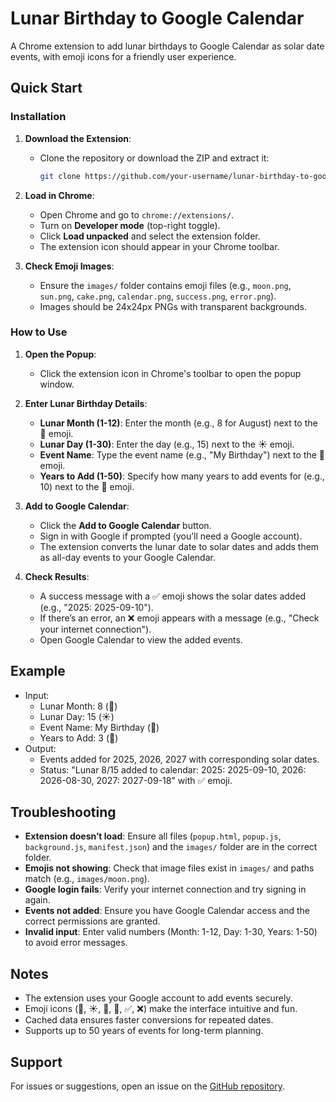 # Lunar Birthday to Google Calendar

A Chrome extension to add lunar birthdays to Google Calendar as solar date events, with emoji icons for a friendly user experience.

## Quick Start

### Installation
1. **Download the Extension**:
   - Clone the repository or download the ZIP and extract it:
     ```bash
     git clone https://github.com/your-username/lunar-birthday-to-google-calendar.git
     ```

2. **Load in Chrome**:
   - Open Chrome and go to `chrome://extensions/`.
   - Turn on **Developer mode** (top-right toggle).
   - Click **Load unpacked** and select the extension folder.
   - The extension icon should appear in your Chrome toolbar.

3. **Check Emoji Images**:
   - Ensure the `images/` folder contains emoji files (e.g., `moon.png`, `sun.png`, `cake.png`, `calendar.png`, `success.png`, `error.png`).
   - Images should be 24x24px PNGs with transparent backgrounds.

### How to Use
1. **Open the Popup**:
   - Click the extension icon in Chrome's toolbar to open the popup window.

2. **Enter Lunar Birthday Details**:
   - **Lunar Month (1-12)**: Enter the month (e.g., 8 for August) next to the 🌙 emoji.
   - **Lunar Day (1-30)**: Enter the day (e.g., 15) next to the ☀️ emoji.
   - **Event Name**: Type the event name (e.g., "My Birthday") next to the 🎂 emoji.
   - **Years to Add (1-50)**: Specify how many years to add events for (e.g., 10) next to the 📅 emoji.

3. **Add to Google Calendar**:
   - Click the **Add to Google Calendar** button.
   - Sign in with Google if prompted (you’ll need a Google account).
   - The extension converts the lunar date to solar dates and adds them as all-day events to your Google Calendar.

4. **Check Results**:
   - A success message with a ✅ emoji shows the solar dates added (e.g., "2025: 2025-09-10").
   - If there’s an error, an ❌ emoji appears with a message (e.g., "Check your internet connection").
   - Open Google Calendar to view the added events.

## Example
- Input:
  - Lunar Month: 8 (🌙)
  - Lunar Day: 15 (☀️)
  - Event Name: My Birthday (🎂)
  - Years to Add: 3 (📅)
- Output:
  - Events added for 2025, 2026, 2027 with corresponding solar dates.
  - Status: "Lunar 8/15 added to calendar: 2025: 2025-09-10, 2026: 2026-08-30, 2027: 2027-09-18" with ✅ emoji.

## Troubleshooting
- **Extension doesn’t load**: Ensure all files (`popup.html`, `popup.js`, `background.js`, `manifest.json`) and the `images/` folder are in the correct folder.
- **Emojis not showing**: Check that image files exist in `images/` and paths match (e.g., `images/moon.png`).
- **Google login fails**: Verify your internet connection and try signing in again.
- **Events not added**: Ensure you have Google Calendar access and the correct permissions are granted.
- **Invalid input**: Enter valid numbers (Month: 1-12, Day: 1-30, Years: 1-50) to avoid error messages.

## Notes
- The extension uses your Google account to add events securely.
- Emoji icons (🌙, ☀️, 🎂, 📅, ✅, ❌) make the interface intuitive and fun.
- Cached data ensures faster conversions for repeated dates.
- Supports up to 50 years of events for long-term planning.

## Support
For issues or suggestions, open an issue on the [GitHub repository](https://github.com/your-username/lunar-birthday-to-google-calendar/issues).
